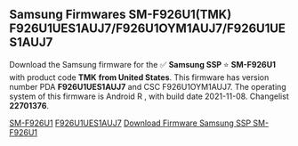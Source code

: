 <h2>Samsung Firmwares SM-F926U1(TMK) F926U1UES1AUJ7/F926U1OYM1AUJ7/F926U1UES1AUJ7</h2>
Download the Samsung firmware for the ✅ <strong>Samsung SSP </strong> ⭐ <strong>SM-F926U1</strong> with product code <strong>TMK</strong> <strong> from United States</strong>. This firmware has version number PDA <strong>F926U1UES1AUJ7</strong> and CSC F926U1OYM1AUJ7. The operating system of this firmware is Android R , with build date 2021-11-08. Changelist <strong>22701376</strong>.


[SM-F926U1](https://samfirm.shop/samsung/model/SM-F926U1)
[F926U1UES1AUJ7](https://samfirm.shop/samsung/pda/F926U1UES1AUJ7)
[Download Firmware Samsung SSP SM-F926U1](https://samfirm.shop/samsung/firmware/472475)
